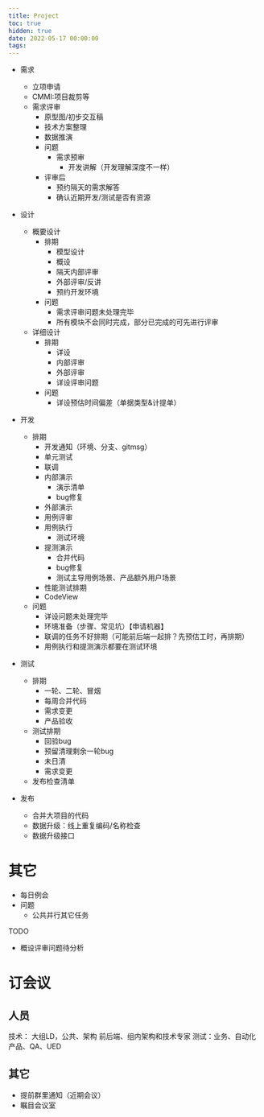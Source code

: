 ```yaml
---
title: Project
toc: true
hidden: true
date: 2022-05-17 00:00:00
tags:
---
```



* 需求
  * 立项申请
  * CMMI:项目裁剪等
  * 需求评审
    * 原型图/初步交互稿
    * 技术方案整理
    * 数据推演
    * 问题
        * 需求预审
          * 开发讲解（开发理解深度不一样）
    * 评审后
      * 预约隔天的需求解答
      * 确认近期开发/测试是否有资源


* 设计
  * 概要设计
    * 排期
      * 模型设计
      * 概设
      * 隔天内部评审
      * 外部评审/反讲
      * 预约开发环境
    * 问题
      * 需求评审问题未处理完毕
      * 所有模块不会同时完成，部分已完成的可先进行评审
  * 详细设计
    * 排期
      * 详设
      * 内部评审
      * 外部评审
      * 详设评审问题
    * 问题
      * 详设预估时间偏差（单据类型&计提单）


* 开发
  * 排期
    * 开发通知（环境、分支、gitmsg）
    * 单元测试
    * 联调
    * 内部演示
      * 演示清单
      * bug修复
    * 外部演示
    * 用例评审
    * 用例执行
      * 测试环境
    * 提测演示
      * 合并代码
      * bug修复
      * 测试主导用例场景、产品额外用户场景
    * 性能测试排期
    * CodeView
  * 问题
    * 详设问题未处理完毕
    * 环境准备（步骤、常见坑）【申请机器】
    * 联调的任务不好排期（可能前后端一起排？先预估工时，再排期）
    * 用例执行和提测演示都要在测试环境

* 测试
  * 排期
    * 一轮、二轮、冒烟
    * 每周合并代码
    * 需求变更
    * 产品验收
  * 测试排期
    * 回验bug
    * 预留清理剩余一轮bug
    * 未日清
    * 需求变更
  * 发布检查清单


* 发布
  * 合并大项目的代码
  * 数据升级：线上重复编码/名称检查 
  * 数据升级接口


# 其它
* 每日例会
* 问题
  * 公共并行其它任务


TODO
* 概设评审问题待分析

# 订会议
## 人员
技术：
  大组LD，公共、架构
  前后端、组内架构和技术专家
测试：业务、自动化
产品、QA、UED

## 其它
* 提前群里通知（近期会议）
* 瞩目会议室
